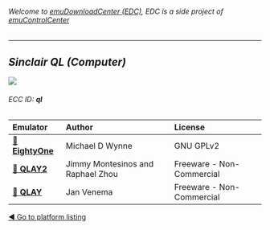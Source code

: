 ###### Welcome to [emuDownloadCenter (EDC)](https://github.com/PhoenixInteractiveNL/emuDownloadCenter/wiki/), EDC is a side project of [emuControlCenter](https://github.com/PhoenixInteractiveNL/emuControlCenter/wiki/)
***
## _Sinclair QL (Computer)_
![](https://raw.githubusercontent.com/wiki/PhoenixInteractiveNL/emuDownloadCenter/images_platform/ecc_ql_teaser.png)
###### ECC ID: **ql**

| Emulator   | Author      | License     |
|:-----------|:------------|:------------|
| [:file_folder: **EightyOne**](https://github.com/PhoenixInteractiveNL/emuDownloadCenter/wiki/Emulator-eightyone#menu) | Michael D Wynne | GNU GPLv2 |
| [:file_folder: **QLAY2**](https://github.com/PhoenixInteractiveNL/emuDownloadCenter/wiki/Emulator-qlay2#menu) | Jimmy Montesinos and Raphael Zhou | Freeware - Non-Commercial |
| [:file_folder: **QLAY**](https://github.com/PhoenixInteractiveNL/emuDownloadCenter/wiki/Emulator-qlayw#menu) | Jan Venema | Freeware - Non-Commercial |

[:arrow_backward: Go to platform listing](https://github.com/PhoenixInteractiveNL/emuDownloadCenter/wiki/EDC-Platform-List)
